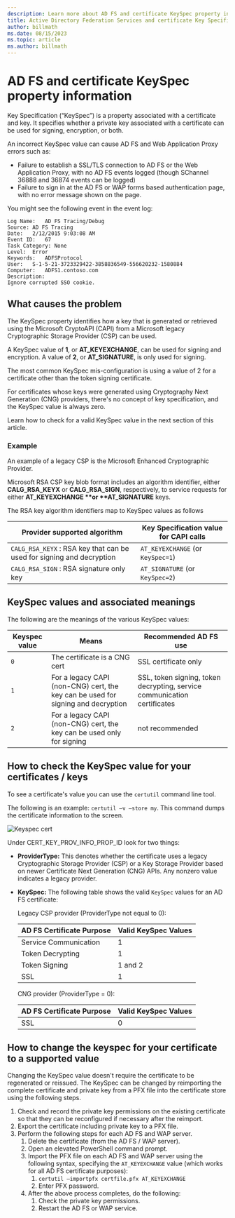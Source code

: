```yaml
---
description: Learn more about AD FS and certificate KeySpec property information
title: Active Directory Federation Services and certificate Key Specification property Information
author: billmath
ms.date: 08/15/2023
ms.topic: article
ms.author: billmath
---
```


# AD FS and certificate KeySpec property information

Key Specification (“KeySpec”) is a property associated with a certificate and key. It specifies whether a private key associated with a certificate can be used for signing, encryption, or both.

An incorrect KeySpec value can cause AD FS and Web Application Proxy errors such as:

- Failure to establish a SSL/TLS connection to AD FS or the Web Application Proxy, with no AD FS events logged (though SChannel 36888 and 36874 events can be logged)
- Failure to sign in at the AD FS or WAP forms based authentication page, with no error message shown on the page.

You might see the following event in the event log:

```
Log Name:   AD FS Tracing/Debug
Source: AD FS Tracing
Date:   2/12/2015 9:03:08 AM
Event ID:   67
Task Category: None
Level:  Error
Keywords:   ADFSProtocol
User:   S-1-5-21-3723329422-3858836549-556620232-1580884
Computer:   ADFS1.contoso.com
Description:
Ignore corrupted SSO cookie.
```

## What causes the problem

The KeySpec property identifies how a key that is generated or retrieved using the Microsoft CryptoAPI (CAPI) from a Microsoft legacy Cryptographic Storage Provider (CSP) can be used.

A KeySpec value of **1**, or **AT_KEYEXCHANGE**, can be used for signing and encryption. A value of **2**, or **AT_SIGNATURE**, is only used for signing.

The most common KeySpec mis-configuration is using a value of 2 for a certificate other than the token signing certificate.

For certificates whose keys were generated using Cryptography Next Generation (CNG) providers, there's no concept of key specification, and the KeySpec value is always zero.

Learn how to check for a valid KeySpec value in the next section of this article.

### Example

An example of a legacy CSP is the Microsoft Enhanced Cryptographic Provider.

Microsoft RSA CSP key blob format includes an algorithm identifier, either **CALG_RSA_KEYX** or **CALG_RSA_SIGN**, respectively, to service requests for either <strong>AT_KEYEXCHANGE **or **AT_SIGNATURE</strong> keys.

The RSA key algorithm identifiers map to KeySpec values as follows

| Provider supported algorithm| Key Specification value for CAPI calls |
| --- | --- |
|`CALG_RSA_KEYX` : RSA key that can be used for signing and decryption| `AT_KEYEXCHANGE` (or `KeySpec=1`)|
`CALG_RSA_SIGN` : RSA signature only key |`AT_SIGNATURE` (or `KeySpec=2`)|

## KeySpec values and associated meanings

The following are the meanings of the various KeySpec values:

|Keyspec value|Means|Recommended AD FS use|
| --- | --- | --- |
|`0`|The certificate is a CNG cert|SSL certificate only|
|`1`|For a legacy CAPI (non-CNG) cert, the key can be used for signing and decryption|    SSL, token signing, token decrypting, service communication certificates|
|`2`|For a legacy CAPI (non-CNG) cert, the key can be used only for signing|not recommended|

## How to check the KeySpec value for your certificates / keys

To see a certificate's value you can use the `certutil` command line tool.

The following is an example: `certutil –v –store my`.  This command dumps the certificate information to the screen.

![Keyspec cert](media/AD-FS-and-KeySpec-Property/keyspec1.png)

Under CERT_KEY_PROV_INFO_PROP_ID look for two things:

- **ProviderType:** This denotes whether the certificate uses a legacy Cryptographic Storage Provider (CSP) or a Key Storage Provider based on newer Certificate Next Generation (CNG) APIs. Any nonzero value indicates a legacy provider.
- **KeySpec:** The following table shows the valid `KeySpec` values for an AD FS certificate:

   Legacy CSP provider (ProviderType not equal to 0):

   |AD FS Certificate Purpose|Valid KeySpec Values|
   | --- | --- |
   |Service Communication|1|
   |Token Decrypting|1|
   |Token Signing|1 and 2|
   |SSL|1|

   CNG provider (ProviderType = 0):

   |AD FS Certificate Purpose|Valid KeySpec Values|
   | --- | --- |
   |SSL|0|

## How to change the keyspec for your certificate to a supported value

Changing the KeySpec value doesn't require the certificate to be regenerated or reissued. The KeySpec can be changed by reimporting the complete certificate and private key from a PFX file into the certificate store using the following steps.

1. Check and record the private key permissions on the existing certificate so that they can be reconfigured if necessary after the reimport.
1. Export the certificate including private key to a PFX file.
1. Perform the following steps for each AD FS and WAP server.
    1. Delete the certificate (from the AD FS / WAP server).
    1. Open an elevated PowerShell command prompt.
    1. Import the PFX file on each AD FS and WAP server using the following syntax, specifying the `AT_KEYEXCHANGE` value (which works for all AD FS certificate purposes):
        1. `certutil –importpfx certfile.pfx AT_KEYEXCHANGE`
        1. Enter PFX password.
    1. After the above process completes, do the following:
        1. Check the private key permissions.
        1. Restart the AD FS or WAP service.
